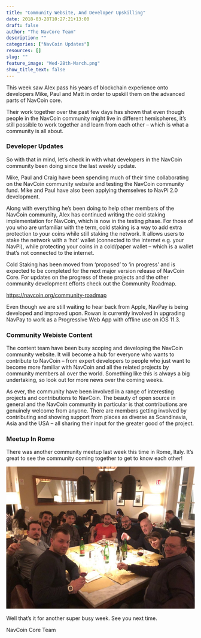 ```yaml
---
title: "Community Website, And Developer Upskilling"
date: 2018-03-28T10:27:21+13:00
draft: false
author: "The NavCore Team"
description: ""
categories: ["NavCoin Updates"]
resources: []
slug: ""
feature_image: "Wed-28th-March.png"
show_title_text: false
---
```

This week saw Alex pass his years of blockchain experience onto developers Mike, Paul and Matt in order to upskill them on the advanced parts of NavCoin core. 
<!--more-->

Their work together over the past few days has shown that even though people in the NavCoin community might live in different hemispheres, it’s still possible to work together and learn from each other – which is what a community is all about.


### Developer Updates
So with that in mind, let’s check in with what developers in the NavCoin community been doing since the last weekly update.

Mike, Paul and Craig have been spending much of their time collaborating on the NavCoin community website and testing the NavCoin community fund. Mike and Paul have also been applying themselves to NavPi 2.0 development.

Along with everything he’s been doing to help other members of the NavCoin community, Alex has continued writing the cold staking implementation for NavCoin, which is now in the testing phase. For those of you who are unfamiliar with the term, cold staking is a way to add extra protection to your coins while still staking the network. It allows users to stake the network with a ‘hot’ wallet (connected to the internet e.g. your NavPi), while protecting your coins in a cold/paper wallet – which is a wallet that’s not connected to the internet.

Cold Staking has been moved from ‘proposed’ to ‘in progress’ and is expected to be completed for the next major version release of NavCoin Core. For updates on the progress of these projects and the other community development efforts check out the Community Roadmap.

https://navcoin.org/community-roadmap

Even though we are still waiting to hear back from Apple, NavPay is being developed and improved upon. Rowan is currently involved in upgrading NavPay to work as a Progressive Web App with offline use on iOS 11.3.

### Community Webiste Content
The content team have been busy scoping and developing the NavCoin community website. It will become a hub for everyone who wants to contribute to NavCoin – from expert developers to people who just want to become more familiar with NavCoin and all the related projects by community members all over the world. Something like this is always a big undertaking, so look out for more news over the coming weeks.

As ever, the community have been involved in a range of interesting projects and contributions to NavCoin. The beauty of open source in general and the NavCoin community in particular is that contributions are genuinely welcome from anyone. There are members getting involved by contributing and showing support from places as diverse as Scandinavia, Asia and the USA – all sharing their input for the greater good of the project.


### Meetup In Rome
There was another community meetup last week this time in Rome, Italy. It’s great to see the community coming together to get to know each other!

![](rome-meetup.jpg)


Well that’s it for another super busy week. See you next time.

NavCoin Core Team